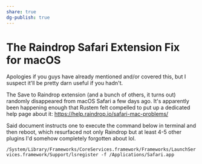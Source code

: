 ```yaml
---
share: true
dg-publish: true
---
```

# The Raindrop Safari Extension Fix for macOS

Apologies if you guys have already mentioned and/or covered this, but I suspect it'll be pretty darn useful if you hadn't.

The Save to Raindrop extension (and a bunch of others, it turns out) randomly disappeared from macOS Safari a few days ago. It's apparently been happening enough that Rustem felt compelled to put up a dedicated help page about it: https://help.raindrop.io/safari-mac-problems/

Said document instructs one to execute the command below in terminal and then reboot, which resurfaced not only Raindrop but at least 4-5 other plugins I'd somehow completely forgotten about lol.

`/System/Library/Frameworks/CoreServices.framework/Frameworks/LaunchServices.framework/Support/lsregister -f /Applications/Safari.app`